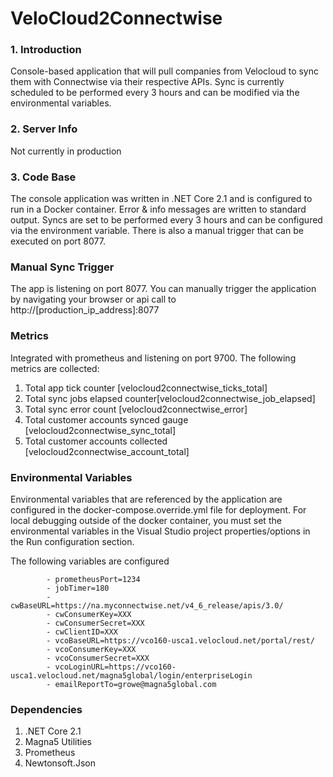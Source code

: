 # VeloCloud2Connectwise

### **1.**  **Introduction**

Console-based application that will pull companies from Velocloud to sync them with Connectwise via their respective APIs.  Sync is currently scheduled to be performed every 3 hours and can be modified via the environmental variables.

### **2.**  **Server Info**
Not currently in production

### **3.**  **Code Base**

The console application was written in .NET Core 2.1 and is configured to run in a Docker container.  Error & info messages are written to standard output.  Syncs are set to be performed every 3 hours and can be configured via the environment variable.  There is also a manual trigger that can be executed on port 8077.

### Manual Sync Trigger
The app is listening on port 8077.  You can manually trigger the application by navigating your browser or api call to http://[production_ip_address]:8077

### Metrics
Integrated with prometheus and listening on port 9700.  The following metrics are collected:
1) Total app tick counter [velocloud2connectwise_ticks_total]
2) Total sync jobs elapsed counter[velocloud2connectwise_job_elapsed]
3) Total sync error count [velocloud2connectwise_error]
4) Total customer accounts synced gauge [velocloud2connectwise_sync_total]
5) Total customer accounts collected [velocloud2connectwise_account_total]


### Environmental Variables
Environmental variables that are referenced by the application are configured in the docker-compose.override.yml file for deployment.  For local debugging outside of the docker container, you must set the environmental variables in the Visual Studio project properties/options in the Run configuration section.

The following variables are configured 
```
        - prometheusPort=1234
        - jobTimer=180
        - cwBaseURL=https://na.myconnectwise.net/v4_6_release/apis/3.0/
        - cwConsumerKey=XXX
        - cwConsumerSecret=XXX
        - cwClientID=XXX
        - vcoBaseURL=https://vco160-usca1.velocloud.net/portal/rest/
        - vcoConsumerKey=XXX
        - vcoConsumerSecret=XXX
        - vcoLoginURL=https://vco160-usca1.velocloud.net/magna5global/login/enterpriseLogin
        - emailReportTo=growe@magna5global.com

```

### Dependencies
1) .NET Core 2.1
2) Magna5 Utilities
3) Prometheus
4) Newtonsoft.Json




